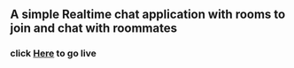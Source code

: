 ## A simple Realtime chat application with rooms to join and chat with roommates

### click [Here](https://react-room-chat.web.app/) to go live

